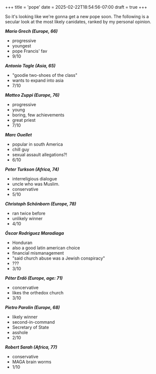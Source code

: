 +++
title = 'pope'
date = 2025-02-22T18:54:56-07:00
draft = true
+++

So it's looking like we're gonna get a new pope soon. The following is a secular look at the most likely canidates, ranked by my personal opinion.


***Mario Grech (Europe, 66)*** 
  * progressive
  * youngest
  * pope Francis' fav
  * 9/10


***Antonio Tagle (Asia, 65)***
* "goodie two-shoes of the class"
* wants to expand into asia
* 7/10


***Matteo Zuppi (Europe, 76)***
* progressive
* young
* boring, few achievements
* great priest
* 7/10



***Marc Ouellet***
* popular in south America
* chill guy
* sexual assault allegations?!
* 6/10


***Peter Turkson (Africa, 74)***
* interreligious dialogue
* uncle who was Muslim.
* conservative
* 5/10

***Christoph Schönborn (Europe, 78)***
* ran twice before
* unlikely winner
* 4/10

***Óscar Rodriguez Maradiaga***
* Honduran
* also a good latin american choice
* financial mismanagement
* "said church abuse was a  Jewish conspiracy"
* ???
* 3/10

***Péter Erdö (Europe, age: 71)***
* concervative
* likes the orthedox church
* 3/10

***Pietro Parolin (Europe, 68)***
* likely winner
* second-in-command 
* Secretary of State
* asshole
* 2/10

***Robert Sarah (Africa, 77)***
* conservative
* MAGA brain worms
* 1/10



